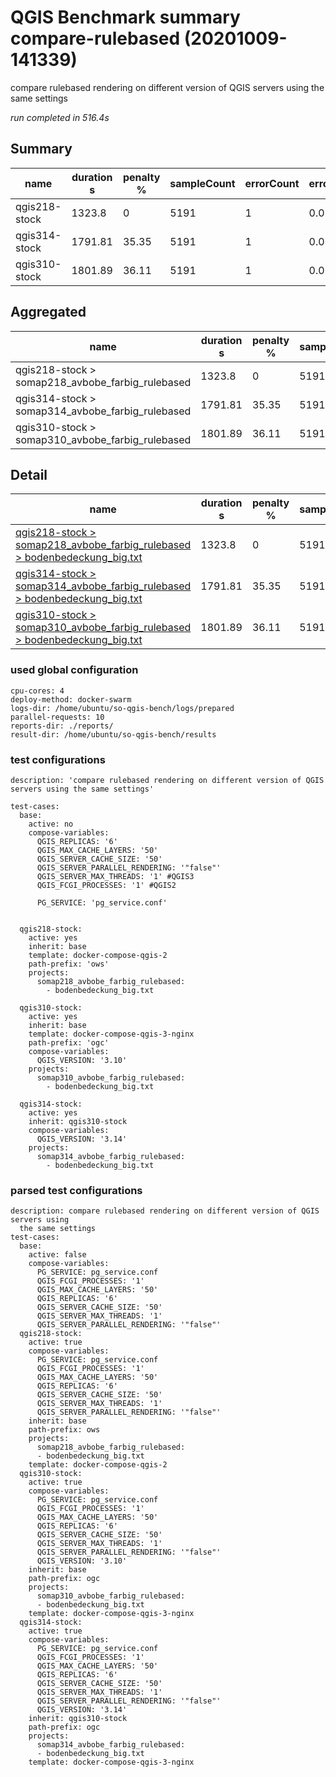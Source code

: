 # QGIS Benchmark summary compare-rulebased (20201009-141339)


compare rulebased rendering on different version of QGIS servers using the same settings

_run completed in 516.4s_

## Summary
| name          |   duration s |   penalty % |   sampleCount |   errorCount |   errorPct |
|---------------|--------------|-------------|---------------|--------------|------------|
| qgis218-stock |      1323.8  |        0    |          5191 |            1 |       0.02 |
| qgis314-stock |      1791.81 |       35.35 |          5191 |            1 |       0.02 |
| qgis310-stock |      1801.89 |       36.11 |          5191 |            1 |       0.02 |

## Aggregated
| name                                             |   duration s |   penalty % |   sampleCount |   errorCount |   errorPct |
|--------------------------------------------------|--------------|-------------|---------------|--------------|------------|
| qgis218-stock > somap218_avbobe_farbig_rulebased |      1323.8  |        0    |          5191 |            1 |       0.02 |
| qgis314-stock > somap314_avbobe_farbig_rulebased |      1791.81 |       35.35 |          5191 |            1 |       0.02 |
| qgis310-stock > somap310_avbobe_farbig_rulebased |      1801.89 |       36.11 |          5191 |            1 |       0.02 |

## Detail
| name                                                                                                                                                                                                                         |   duration s |   penalty % |   sampleCount |   errorCount |   errorPct |   meanResTime |   medianResTime |   minResTime |   maxResTime |   pct1ResTime |   pct2ResTime |   pct3ResTime |   throughput |   receivedKBytesPerSec |   sentKBytesPerSec |
|------------------------------------------------------------------------------------------------------------------------------------------------------------------------------------------------------------------------------|--------------|-------------|---------------|--------------|------------|---------------|-----------------|--------------|--------------|---------------|---------------|---------------|--------------|------------------------|--------------------|
| [qgis218-stock > somap218_avbobe_farbig_rulebased > bodenbedeckung_big.txt](../results/details/compare-rulebased/20201009-141339/qgis218-stock/somap218_avbobe_farbig_rulebased/bodenbedeckung_big.txt/dashboard/index.html) |      1323.8  |        0    |          5191 |            1 |  0.0192641 |       255.018 |             145 |           28 |        90045 |           559 |         659.4 |        970.08 |      38.3119 |                7319.42 |            17.2009 |
| [qgis314-stock > somap314_avbobe_farbig_rulebased > bodenbedeckung_big.txt](../results/details/compare-rulebased/20201009-141339/qgis314-stock/somap314_avbobe_farbig_rulebased/bodenbedeckung_big.txt/dashboard/index.html) |      1791.81 |       35.35 |          5191 |            1 |  0.0192641 |       345.177 |             243 |           27 |         2295 |           747 |         945   |       1332.36 |      28.8309 |                5503.43 |            12.9442 |
| [qgis310-stock > somap310_avbobe_farbig_rulebased > bodenbedeckung_big.txt](../results/details/compare-rulebased/20201009-141339/qgis310-stock/somap310_avbobe_farbig_rulebased/bodenbedeckung_big.txt/dashboard/index.html) |      1801.89 |       36.11 |          5191 |            1 |  0.0192641 |       347.118 |             261 |           29 |         2448 |           726 |         893.4 |       1263.4  |      28.655  |                5470.03 |            12.8653 |

### used global configuration

```
cpu-cores: 4
deploy-method: docker-swarm
logs-dir: /home/ubuntu/so-qgis-bench/logs/prepared
parallel-requests: 10
reports-dir: ./reports/
result-dir: /home/ubuntu/so-qgis-bench/results

```
### test configurations

```
description: 'compare rulebased rendering on different version of QGIS servers using the same settings'

test-cases:
  base:
    active: no
    compose-variables:
      QGIS_REPLICAS: '6'
      QGIS_MAX_CACHE_LAYERS: '50'
      QGIS_SERVER_CACHE_SIZE: '50'
      QGIS_SERVER_PARALLEL_RENDERING: '"false"'
      QGIS_SERVER_MAX_THREADS: '1' #QGIS3
      QGIS_FCGI_PROCESSES: '1' #QGIS2

      PG_SERVICE: 'pg_service.conf'


  qgis218-stock:
    active: yes
    inherit: base
    template: docker-compose-qgis-2
    path-prefix: 'ows'
    projects:
      somap218_avbobe_farbig_rulebased:
        - bodenbedeckung_big.txt

  qgis310-stock:
    active: yes
    inherit: base
    template: docker-compose-qgis-3-nginx
    path-prefix: 'ogc'
    compose-variables:
      QGIS_VERSION: '3.10'
    projects:
      somap310_avbobe_farbig_rulebased:
        - bodenbedeckung_big.txt

  qgis314-stock:
    active: yes
    inherit: qgis310-stock
    compose-variables:
      QGIS_VERSION: '3.14'
    projects:
      somap314_avbobe_farbig_rulebased:
        - bodenbedeckung_big.txt

```
### parsed test configurations

```
description: compare rulebased rendering on different version of QGIS servers using
  the same settings
test-cases:
  base:
    active: false
    compose-variables:
      PG_SERVICE: pg_service.conf
      QGIS_FCGI_PROCESSES: '1'
      QGIS_MAX_CACHE_LAYERS: '50'
      QGIS_REPLICAS: '6'
      QGIS_SERVER_CACHE_SIZE: '50'
      QGIS_SERVER_MAX_THREADS: '1'
      QGIS_SERVER_PARALLEL_RENDERING: '"false"'
  qgis218-stock:
    active: true
    compose-variables:
      PG_SERVICE: pg_service.conf
      QGIS_FCGI_PROCESSES: '1'
      QGIS_MAX_CACHE_LAYERS: '50'
      QGIS_REPLICAS: '6'
      QGIS_SERVER_CACHE_SIZE: '50'
      QGIS_SERVER_MAX_THREADS: '1'
      QGIS_SERVER_PARALLEL_RENDERING: '"false"'
    inherit: base
    path-prefix: ows
    projects:
      somap218_avbobe_farbig_rulebased:
      - bodenbedeckung_big.txt
    template: docker-compose-qgis-2
  qgis310-stock:
    active: true
    compose-variables:
      PG_SERVICE: pg_service.conf
      QGIS_FCGI_PROCESSES: '1'
      QGIS_MAX_CACHE_LAYERS: '50'
      QGIS_REPLICAS: '6'
      QGIS_SERVER_CACHE_SIZE: '50'
      QGIS_SERVER_MAX_THREADS: '1'
      QGIS_SERVER_PARALLEL_RENDERING: '"false"'
      QGIS_VERSION: '3.10'
    inherit: base
    path-prefix: ogc
    projects:
      somap310_avbobe_farbig_rulebased:
      - bodenbedeckung_big.txt
    template: docker-compose-qgis-3-nginx
  qgis314-stock:
    active: true
    compose-variables:
      PG_SERVICE: pg_service.conf
      QGIS_FCGI_PROCESSES: '1'
      QGIS_MAX_CACHE_LAYERS: '50'
      QGIS_REPLICAS: '6'
      QGIS_SERVER_CACHE_SIZE: '50'
      QGIS_SERVER_MAX_THREADS: '1'
      QGIS_SERVER_PARALLEL_RENDERING: '"false"'
      QGIS_VERSION: '3.14'
    inherit: qgis310-stock
    path-prefix: ogc
    projects:
      somap314_avbobe_farbig_rulebased:
      - bodenbedeckung_big.txt
    template: docker-compose-qgis-3-nginx

```